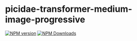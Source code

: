 # picidae-transformer-medium-image-progressive

[![NPM version](https://img.shields.io/npm/v/picidae-transformer-medium-image-progressive.svg?style=flat-square)](https://www.npmjs.com/package/picidae-transformer-medium-image-progressive)
[![NPM Downloads](https://img.shields.io/npm/dm/picidae-transformer-medium-image-progressive.svg?style=flat-square&maxAge=43200)](https://www.npmjs.com/package/picidae-transformer-medium-image-progressive)


